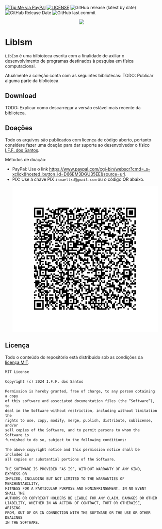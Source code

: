 [![Tip Me via PayPal](https://img.shields.io/badge/PayPal-tip%20me-green.svg?logo=paypal)](https://www.paypal.com/cgi-bin/webscr?cmd=_s-xclick&hosted_button_id=D66EM3DGU35EE&source=url)
[![LICENSE](https://img.shields.io/badge/license-MIT-lightgrey.svg)](/LICENSE)
![GitHub release (latest by date)](https://img.shields.io/github/v/release/ismaeldamiao/libism)
![GitHub Release Date](https://img.shields.io/github/release-date/ismaeldamiao/libism)
![GitHub last commit](https://img.shields.io/github/last-commit/ismaeldamiao/libism)

<p align="center" >
  <a href="https://github.com/ismaeldamiao/libism" >
    <img src="https://github-readme-stats.vercel.app/api/pin/?username=ismaeldamiao&locale=en&theme=onedark&repo=libism" />
  </a>
</p>

# LibIsm

`LibIsm`
é uma bilbioteca escrita com a finalidade
de axiliar o desenvolvimento de programas destinados à
pesquisa em física computacional.

Atualmente a coleção conta com as seguintes bibliotecas:
TODO: Publicar alguma parte da biblioteca.

## Download

TODO: Explicar como descarregar a versão estável mais recente
da biblioteca.

## Doações

Todo os arquivos são publicados com licença de código aberto,
portanto considere fazer uma doação para dar suporte ao desenvolvedor
o físico [I.F.F. dos Santos](https://github.com/ismaeldamiao/).

Métodos de doação:

* PayPal: Use o link <https://www.paypal.com/cgi-bin/webscr?cmd=_s-xclick&hosted_button_id=D66EM3DGU35EE&source=url>.
* PIX: Use a chave PIX `ismaellxd@gmail.com` ou o código QR abaixo.  
  <p align="center" ><img src="QR_PIX.svg" /></p>


## Licença

Todo o conteúdo do repositório está distribuído sob as condições da
[licença MIT](LICENSE).

```
MIT License

Copyright (c) 2024 I.F.F. dos Santos

Permission is hereby granted, free of charge, to any person obtaining a copy 
of this software and associated documentation files (the “Software”), to 
deal in the Software without restriction, including without limitation the 
rights to use, copy, modify, merge, publish, distribute, sublicense, and/or 
sell copies of the Software, and to permit persons to whom the Software is 
furnished to do so, subject to the following conditions:

The above copyright notice and this permission notice shall be included in 
all copies or substantial portions of the Software.

THE SOFTWARE IS PROVIDED “AS IS”, WITHOUT WARRANTY OF ANY KIND, EXPRESS OR 
IMPLIED, INCLUDING BUT NOT LIMITED TO THE WARRANTIES OF MERCHANTABILITY, 
FITNESS FOR A PARTICULAR PURPOSE AND NONINFRINGEMENT. IN NO EVENT SHALL THE 
AUTHORS OR COPYRIGHT HOLDERS BE LIABLE FOR ANY CLAIM, DAMAGES OR OTHER 
LIABILITY, WHETHER IN AN ACTION OF CONTRACT, TORT OR OTHERWISE, ARISING 
FROM, OUT OF OR IN CONNECTION WITH THE SOFTWARE OR THE USE OR OTHER DEALINGS 
IN THE SOFTWARE.
```
